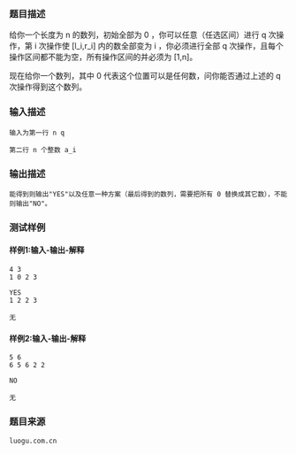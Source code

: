 ### 题目描述

给你一个长度为 n 的数列，初始全部为 0 ，你可以任意（任选区间）进行 q 次操作，第 i 次操作使 [l_i,r_i] 内的数全部变为 i ，你必须进行全部 q 次操作，且每个操作区间都不能为空，所有操作区间的并必须为 [1,n]。

现在给你一个数列，其中 0 代表这个位置可以是任何数，问你能否通过上述的 q 次操作得到这个数列。



### 输入描述

```
输入为第一行 n q

第二行 n 个整数 a_i
```
### 输出描述

```
能得到则输出"YES"以及任意一种方案（最后得到的数列，需要把所有 0 替换成其它数），不能则输出"NO"。
```

### 测试样例
#### 样例1:输入-输出-解释

```
4 3
1 0 2 3
```
```
YES
1 2 2 3
```
```
无
```
#### 样例2:输入-输出-解释

```
5 6
6 5 6 2 2
```
```
NO
```
```
无
```

### 题目来源  
`luogu.com.cn`